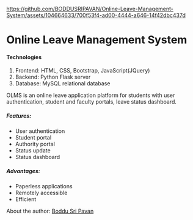 

https://github.com/BODDUSRIPAVAN/Online-Leave-Management-System/assets/104664633/700f53f4-ad00-4444-a646-14f42dbc437d

# Online Leave Management System
<h4>Technologies</h4>
<ol>
  <li>Frontend: HTML, CSS, Bootstrap, JavaScript(JQuery)</li>
  <li>Backend: Python Flask server</li>
  <li>Database: MySQL relational database</li>
</ol>
OLMS is an online leave application platform for students with user authentication, student and faculty portals, leave status dashboard.
<h5>Features:</h5>
<ul>
  <li>User authentication</li>
  <li>Student portal</li>
  <li>Authority portal</li>
  <li>Status update</li>
  <li>Status dashboard</li>
</ul>
<h5>Advantages:</h5>
<ul>
  <li>Paperless applications</li>
  <li>Remotely accessible</li>
  <li>Efficient</li>
</ul>
About the author: <a href="https://www.linkedin.com/in/boddu-sri-pavan-19a58b239/">Boddu Sri Pavan</a>
